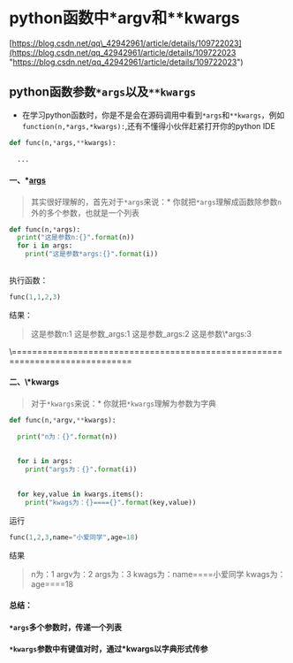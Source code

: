 # python函数中\*argv和\*\*kwargs

[https://blog.csdn.net/qq\_42942961/article/details/109722023](https://blog.csdn.net/qq_42942961/article/details/109722023 "https://blog.csdn.net/qq_42942961/article/details/109722023")

## python函数参数`*args`以及`**kwargs`

-   在学习python函数时，你是不是会在源码调用中看到`*args`和`**kwargs`，例如`function(n,*args,*kwargs):`,还有不懂得小伙伴赶紧打开你的python IDE

```python
def func(n,*args,**kwargs):
  
  ...

```

#### 一、\*[args](https://so.csdn.net/so/search?q=args\&spm=1001.2101.3001.7020 "args")

> 其实很好理解的，首先对于`*args`来说：\*   你就把`*args`理解成函数除参数`n`外的多个参数，也就是一个列表

```python
def func(n,*args):
  print("这是参数n:{}".format(n))
  for i in args:
    print("这是参数*args:{}".format(i))
    

```

执行函数：

```python
func(1,1,2,3)

```

结果：

> 这是参数n:1 &#x20;
> 这是参数\_args:1 &#x20;
> 这是参数\_args:2 &#x20;
> 这是参数\\\*args:3

\\=============================================================================

#### 二、\\\*kwargs

> 对于`*kwargs`来说：\*   你就把`*kwargs`理解为参数为字典

```python
def func(n,*argv,**kwargs):
  
  print("n为：{}".format(n))
  
  
  for i in args:
    print("args为：{}".format(i))
    
  
  for key,value in kwargs.items():
    print("kwags为：{}===={}".format(key,value))

```

运行

```python
func(1,2,3,name="小爱同学",age=18)

```

结果

> n为：1 &#x20;
> argv为：2 &#x20;
> args为：3 &#x20;
> kwags为：name====小爱同学 &#x20;
> kwags为：age====18

#### 总结：

#### `*args`多个参数时，传递一个列表

#### `*kwargs`参数中有键值对时，通过\*kwargs以字典形式传参
